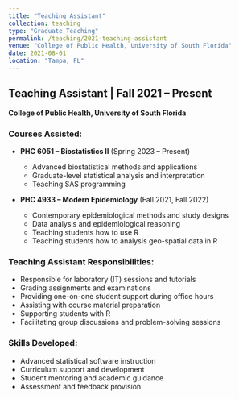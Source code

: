 ```yaml
---
title: "Teaching Assistant"
collection: teaching
type: "Graduate Teaching"
permalink: /teaching/2021-teaching-assistant
venue: "College of Public Health, University of South Florida"
date: 2021-08-01
location: "Tampa, FL"
---
```


## Teaching Assistant | Fall 2021 – Present

**College of Public Health, University of South Florida**

### Courses Assisted:

* **PHC 6051 – Biostatistics II** (Spring 2023 – Present)
  - Advanced biostatistical methods and applications
  - Graduate-level statistical analysis and interpretation
  - Teaching SAS programming

* **PHC 4933 – Modern Epidemiology** (Fall 2021, Fall 2022)
  - Contemporary epidemiological methods and study designs
  - Data analysis and epidemiological reasoning
  - Teaching students how to use R
  - Teaching students how to analysis geo-spatial data in R

### Teaching Assistant Responsibilities:

- Responsible for laboratory (IT) sessions and tutorials
- Grading assignments and examinations
- Providing one-on-one student support during office hours
- Assisting with course material preparation
- Supporting students with R
- Facilitating group discussions and problem-solving sessions

### Skills Developed:

- Advanced statistical software instruction
- Curriculum support and development
- Student mentoring and academic guidance
- Assessment and feedback provision
